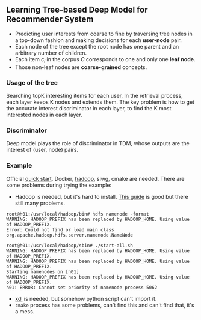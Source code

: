 ## Learning Tree-based Deep Model for Recommender System
- Predicting user interests from coarse to fine by traversing tree nodes in a top-down fashion and making decisions for each **user-node** pair.
- Each node of the tree except the root node has one parent and an arbitrary number of children.
- Each item $c_i$ in the corpus $C$ corresponds to one and only one **leaf node**.
- Those non-leaf nodes are **coarse-grained** concepts.

### Usage of the tree
Searching topK interesting items for each user. In the retrieval process, each layer keeps K nodes and extends them. The key problem is how to get the accurate interest discriminator in each layer, to find the K most interested nodes in each layer.

### Discriminator
Deep model plays the role of discriminator in TDM, whose outputs are the interest of (user, node) pairs.

### Example 
Official [quick start](https://github.com/alibaba/x-deeplearning/wiki/%E6%B7%B1%E5%BA%A6%E6%A0%91%E5%8C%B9%E9%85%8D%E6%A8%A1%E5%9E%8B(TDM)). Docker, [hadoop](https://medium.com/beeranddiapers/installing-hadoop-on-mac-a9a3649dbc4d), siwg, cmake are needed.
There are some problems during trying the example:
- Hadoop is needed, but it's hard to install. [This guide](https://zhuanlan.zhihu.com/p/59758201) is good but there still many problems.
```shell
root@h01:/usr/local/hadoop/bin# hdfs namenode -format
WARNING: HADOOP_PREFIX has been replaced by HADOOP_HOME. Using value of HADOOP_PREFIX.
Error: Could not find or load main class org.apache.hadoop.hdfs.server.namenode.NameNode

root@h01:/usr/local/hadoop/sbin# ./start-all.sh
WARNING: HADOOP_PREFIX has been replaced by HADOOP_HOME. Using value of HADOOP_PREFIX.
WARNING: HADOOP_PREFIX has been replaced by HADOOP_HOME. Using value of HADOOP_PREFIX.
Starting namenodes on [h01]
WARNING: HADOOP_PREFIX has been replaced by HADOOP_HOME. Using value of HADOOP_PREFIX.
h01: ERROR: Cannot set priority of namenode process 5062
```
- [xdl](https://github.com/alibaba/x-deeplearning/wiki/%E7%BC%96%E8%AF%91%E5%AE%89%E8%A3%85) is needed, but somehow python script can't import it.
- `cmake` process has some problems, can't find this and can't find that, it's a mess.